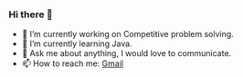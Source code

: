 ### Hi there 👋

- 🔭 I’m currently working on Competitive problem solving.
- 🌱 I’m currently learning Java.
- 💬 Ask me about anything, I would love to communicate.
- 📫 How to reach me: [Gmail](mailto:dari.tamim028@gmail.com)
